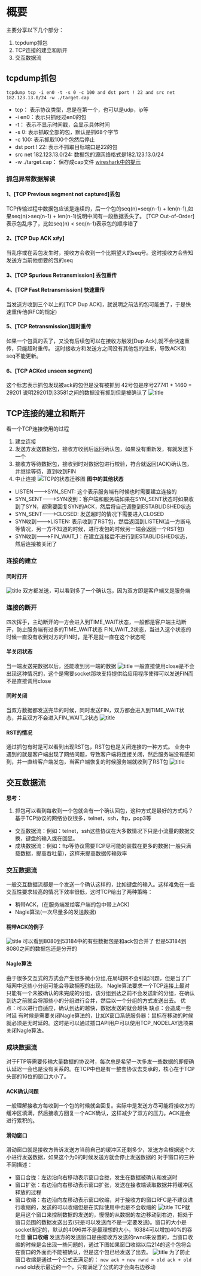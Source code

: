# 概要
主要分享以下几个部分：
1. tcpdump抓包
2. TCP连接的建立和断开
3. 交互数据流
## tcpdump抓包
`tcpdump tcp -i en0 -t -s 0 -c 100 and dst port ! 22 and src net 182.123.13.0/24 -w ./target.cap`
- tcp： 表示协议类型，总是在第一个，也可以是udp，ip等
- -i en0：表示只抓经过en0的包
- -t： 表示不显示时间戳，会显示具体时间
- -s 0: 表示抓取全部的包，默认是抓68个字节
- -c 100: 表示抓取100个包然后停止
- dst port ! 22: 表示不抓取目标端口是22的包
- src net 182.123.13.0/24: 数据包的源网络格式是182.123.13.0/24
- -w ./target.cap： 保存成cap文件
[wireshark中的提示](https://github.com/Alvin-Fu/notebook/blob/master/system/linux-command/tcpdump-wireshark.md)

### 抓包异常数据解读
#### 1、[TCP Previous segment not captured]丢包
TCP传输过程中数据包应该是连续的，后一个包的seq(n)=seq(n-1) + len(n-1),如果seq(n)>seq(n-1) + len(n-1)说明中间有一段数据丢失了。
[TCP Out-of-Order]表示包乱序了，比如seq(n) < seq(n-1)表示包的顺序错了
#### 2、[TCP Dup ACK x#y]
当乱序或在丢包发生时，接收方会收到一个比期望大的seq号。这时接收方会告知发送方当前他想要的包的seq
#### 3、[TCP Spurious Retransmission] 丢包重传
#### 4、[TCP Fast Retransmission] 快速重传
当发送方收到三个以上的[TCP Dup ACK]，就说明之前法的包可能丢了，于是快速重传他(RFC的规定)
#### 5、[TCP Retransmission]超时重传
如果一个包真的丢了，又没有后续包可以在接收方触发[Dup Ack],就不会快速重传，只能超时重传。
这时接收方和发送方之间没有其他包的往来，导致ACK和seq不能更新。
#### 6、[TCP ACKed unseen segment]
这个标志表示抓包发现被ack的包但是没有被抓到
42号包是序号27741 + 1460 = 29201 
说明29201到33581之间的数据没有抓到但是被确认了
![title](../../.local/static/2021/0/1/Snipaste_2021-01-11_10-52-17.1610362412869.png)
## TCP连接的建立和断开
看一个TCP连接使用的过程
1. 建立连接
2. 发送方发送数据包，接收方收到后返回确认包，如果没有重新发，有就发送下一个
3. 接收方等待数据包，接收到时对数据包进行校验，符合就返回(ACK)确认包，并继续等待，直到收到FIN
4. 中止连接
![TCP的状态迁移图](../../.local/static/2020/11/5/110924s3zzfzfff8y1ht6x.1608834077043.png)
**图中的其他状态**
- LISTEN--->SYN_SENT: 这个表示服务端有时候也时需要建立连接的
- SYN_SENT--->SYN收到：客户端和服务端如果在SYN_SENT状态时如果收到了SYN，都需要回复SYN的ACK，然后将自己调整到ESTABLIDSHED状态
- SYN_SENT--->CLOSED: 发送超时的情况下需要进入CLOSED
- SYN收到--->LISTEN: 表示收到了RST包，然后返回到LISTEN(当一方断电等情况，另一方不知道的时候，进行发包的时候另一端会返回一个RST包)
- SYN收到--->FIN_WAIT_1：在建立连接后不进行到ESTABLIDSHED状态，然后连接被关闭了
### 连接的建立

#### 同时打开
![title](../../.local/static/2021/0/2/52im_net_27.1610387708470.png)
双方都发送，可以看到多了一个确认包，因为双方即是客户端又是服务端
### 连接的断开
四次挥手，主动断开的一方会进入到TIME_WAIT状态，一般都是客户端主动断开，防止服务端有过多的TIME_WAIT状态
FIN_WAIT_2状态，当进入这个状态的时候一直没有收到对方的FIN时，是不是就一直在这个状态呢
#### 半关闭状态
当一端发送完数据以后，还能收到另一端的数据
![title](../../.local/static/2021/0/2/52im_net_12.1610382277419.png)
一般直接使用close是不会出现这种情况的，这个是需要socket那块支持提供给应用程序使得可以发送FIN而不是直接调用close
#### 同时关闭
当双方数据都发送完毕的时候，同时发送FIN，双方都会进入到TIME_WAIT状态，并且双方不会进入FIN_WAIT_2状态
![title](../../.local/static/2021/0/2/52im_net_31.1610387477948.png)
#### RST的情况
通过抓包有时是可以看到出现RST包，RST包也是关闭连接的一种方式。
业务中遇到的就是客户端出现了网络问题，导致客户端将连接关闭，然后服务端没有感知到，并一直给客户端发包，当客户端恢复的时候服务端就收到了RST包
![title](../../.local/static/2021/0/2/rst.1610448461773.png)
## 交互数据流
**思考：**
1. 抓包可以看到每收到一个包就会有一个确认回包，这种方式是最好的方式吗？
基于TCP协议的网络协议很多，telnet，ssh，ftp，pop3等
- 交互数据流：例如：telnet，ssh这些协议在大多数情况下只是小流量的数据交换，键盘的输入或在回显。
- 成块数据流：例如：ftp等协议需要TCP尽可能的装载在更多的数据(一般只满载数据，提高吞吐量)，这样来提高数据传输效率

### 交互数据流
一般交互数据流都是一个发送一个确认这样的，比如键盘的输入。这样难免在一些交互性要求较高的情况下效率很低，这时TCP给出了两种策略：
- 稍带ACK，(在服务端发给客户端的包中带上ACK)
- Nagle算法(一次尽量多的发送数据)
#### 稍带ACK的例子
![title](../../.local/static/2021/0/3/Snipaste_2021-01-13_11-34-23.1610538583269.png)
可以看到8080到53184中的有些数据包是和ack包合并了
但是53184到8080之间的数据包还是分开的
#### Nagle算法
由于很多交互式的方式会产生很多微小分组,在局域网不会引起问题，但是当了广域网中这些小分组可能会导致拥塞的出现。
Nagle算法要求一个TCP连接上最对只能有一个未被确认的未完成的分组，该分组到达之前不会发送新的分组，在确认到达之前就会将那些小的分组进行合并，然后以一个分组的方式发送出去。
优点：可以进行自适应，确认到达的越快，数据发送的就会越快
缺点：会造成一些时延
有时候是需要关闭Nagle算法的，比如X窗口系统服务器：鼠标在移动的时候就必须是无时延的。这时是可以通过插口API用户可以使用TCP_NODELAY选项来关闭Nagle算法。

### 成块数据流
对于FTP等需要传输大量数据的协议时，每次总是希望一次多发一些数据的即便确认延迟一会也是没有关系的。在TCP中也是有一整套协议去支承的，核心在于TCP头部的16位的窗口大小了。
#### ACK确认问题
一般理解接收方每收到一个包的时候就会回复。实际中是发送方尽可能将接收方的缓冲区填满，然后接收方回复一个ACK确认，这样减少了双方的压力。ACK是会进行累积的。
#### 滑动窗口
滑动窗口就是接收方告诉发送方当前自己的缓冲区还剩多少，发送方会根据这个大小进行发送数据，如果这个为0的时候发送方就会停止发送数据的
对于窗口的三种不同描述：
- 窗口合拢：左边沿向右移动表示窗口合拢，发生在数据被确认和发送时
- 窗口扩张：右边沿向右移动表示窗口扩张，发送在接收端读取数据并将缓冲区释放的过程
- 窗口收缩：右边沿向左移动表示窗口收缩，对于接收方的窗口RFC是不建议进行收缩的，发送的可以收缩但是在实际使用中也是不会收缩的
![title](../../.local/static/2021/0/3/110924s3zzfzfff8y1.1609942213798.png)
TCP就是用这个窗口来控制数据的发送的，慢慢的从数据的左边移动到右边，把处于窗口范围的数据发送出去(只是可以发送而不是一定要发送)。窗口的大小是socket制定的，默认的4096并不是最理想的大小，16384可以增加40%的吞吐量
**窗口收缩**
发送方的发送窗口是由接收方发送的rwnd来设置的，当窗口收缩的时候是会出现一些问题的，通过下图如果窗口收缩以后214的这个包将会在窗口的外面而不能被确认，但是这个包已经发送了出去。
![title](../../.local/static/2021/0/4/.1609951977104)
为了防止窗口收缩是通过一个公式去满足的：
`new ack + new rwnd > old ack + old rwnd` old表示最近的一个，只有满足了公式的才会向右边移动


















